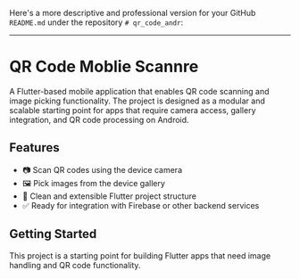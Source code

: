 Here's a more descriptive and professional version for your GitHub `README.md` under the repository `# qr_code_andr`:

---

# QR Code Moblie Scannre

A Flutter-based mobile application that enables QR code scanning and image picking functionality. The project is designed as a modular and scalable starting point for apps that require camera access, gallery integration, and QR code processing on Android.

## Features

* 📷 Scan QR codes using the device camera
* 🖼️ Pick images from the device gallery
* 🔧 Clean and extensible Flutter project structure
* ✅ Ready for integration with Firebase or other backend services

## Getting Started

This project is a starting point for building Flutter apps that need image handling and QR code functionality.
